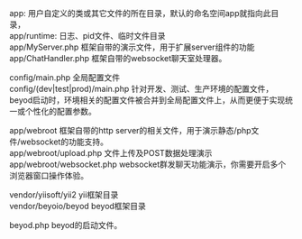 
app: 用户自定义的类或其它文件的所在目录，默认的命名空间app就指向此目录，  
app/runtime: 日志、pid文件、临时文件目录  
app/MyServer.php 框架自带的演示文件，用于扩展server组件的功能  
app/ChatHandler.php 框架自带的websocket聊天室处理器。  

config/main.php 全局配置文件  
config/(dev|test|prod)/main.php 针对开发、测试、生产环境的配置文件，beyod启动时，环境相关的配置文件被合并到全局配置文件上，从而更便于实现统一或个性化的配置参数。  

app/webroot     框架自带的http server的相关文件，用于演示静态/php文件/websocket的功能支持。  
app/webroot/upload.php 文件上传及POST数据处理演示  
app/webroot/websocket.php websocket群发聊天功能演示，你需要开启多个浏览器窗口操作体验。
  
vendor/yiisoft/yii2 yii框架目录  
vendor/beyoio/beyod  beyod框架目录  
  
beyod.php  beyod的启动文件。